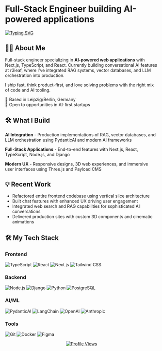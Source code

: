 # Full-Stack Engineer building AI-powered applications



[![Typing SVG](https://readme-typing-svg.herokuapp.com?font=Fira+Code&weight=600&size=28&duration=3000&pause=1000&color=00D4FF&background=0D1117&center=true&vCenter=true&multiline=true&width=800&height=120&lines=Integrating+LLMs;Shipping+features+daily;Creating+seamless+UX)](https://git.io/typing-svg)





## 👨‍💻 About Me

Full-stack engineer specializing in **AI-powered web applications** with Next.js, 
TypeScript, and React. Currently building conversational AI features at r3leaf, 
where I've integrated RAG systems, vector databases, and LLM orchestration into 
production.

I ship fast, think product-first, and love solving problems with the right mix 
of code and AI tooling.

📍 Based in Leipzig/Berlin, Germany  
💼 Open to opportunities in AI-first startups

## 🛠️ What I Build

**AI Integration** - Production implementations of RAG, vector databases, and 
LLM orchestration using PydanticAI and modern AI frameworks

**Full-Stack Applications** - End-to-end features with Next.js, React, TypeScript, 
Node.js, and Django

**Modern UX** - Responsive designs, 3D web experiences, and immersive user 
interfaces using Three.js and Payload CMS

## 💡 Recent Work

- Refactored entire frontend codebase using vertical slice architecture
- Built chat features with enhanced UX driving user engagement
- Integrated web search and RAG capabilities for sophisticated AI conversations
- Delivered production sites with custom 3D components and cinematic animations



## 🛠️ My Tech Stack

### **Frontend**
![TypeScript](https://img.shields.io/badge/TypeScript-007ACC?style=for-the-badge&logo=typescript&logoColor=white)
![React](https://img.shields.io/badge/React-20232A?style=for-the-badge&logo=react&logoColor=61DAFB)
![Next.js](https://img.shields.io/badge/Next.js-000000?style=for-the-badge&logo=next.js&logoColor=white)
![Tailwind CSS](https://img.shields.io/badge/Tailwind_CSS-38B2AC?style=for-the-badge&logo=tailwind-css&logoColor=white)

### **Backend**
![Node.js](https://img.shields.io/badge/Node.js-339933?style=for-the-badge&logo=node.js&logoColor=white)
![Django](https://img.shields.io/badge/Django-092E20?style=for-the-badge&logo=django&logoColor=white)
![Python](https://img.shields.io/badge/Python-3776AB?style=for-the-badge&logo=python&logoColor=white)
![PostgreSQL](https://img.shields.io/badge/PostgreSQL-316192?style=for-the-badge&logo=postgresql&logoColor=white)

### **AI/ML**
![PydanticAI](https://img.shields.io/badge/PydanticAI-E92063?style=for-the-badge&logoColor=white)
![LangChain](https://img.shields.io/badge/LangChain-00D4FF?style=for-the-badge&logoColor=white)
![OpenAI](https://img.shields.io/badge/OpenAI-412991?style=for-the-badge&logo=openai&logoColor=white)
![Anthropic](https://img.shields.io/badge/Anthropic-FF6B00?style=for-the-badge&logoColor=white)

### **Tools**
![Git](https://img.shields.io/badge/Git-F05032?style=for-the-badge&logo=git&logoColor=white)
![Docker](https://img.shields.io/badge/Docker-2496ED?style=for-the-badge&logo=docker&logoColor=white)
![Figma](https://img.shields.io/badge/Figma-F24E1E?style=for-the-badge&logo=figma&logoColor=white)

<div align="center">
  
[![Profile Views](https://komarev.com/ghpvc/?username=AkimZmerli&style=for-the-badge&color=00D4FF&labelColor=black)](https://github.com/AkimZmerli)

</div>
